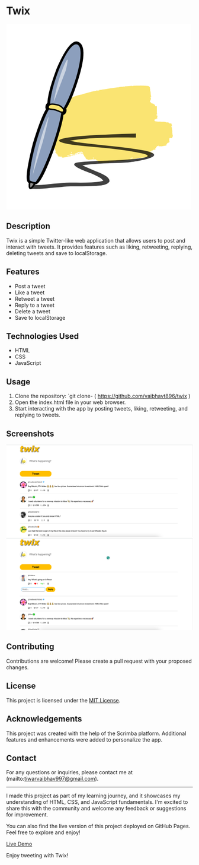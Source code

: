 # Twix

![Twix Logo](images/Logo.png)

## Description

Twix is a simple Twitter-like web application that allows users to post and interact with tweets. It provides features such as liking, retweeting, replying, deleting tweets and save to localStorage.

## Features

- Post a tweet
- Like a tweet
- Retweet a tweet
- Reply to a tweet
- Delete a tweet
- Save to localStorage

## Technologies Used

- HTML
- CSS
- JavaScript

## Usage

1. Clone the repository: `git clone- ( https://github.com/vaibhavt896/twix )
2. Open the index.html file in your web browser.
3. Start interacting with the app by posting tweets, liking, retweeting, and replying to tweets.

## Screenshots

![Screenshot 1](images/Screenshot-1.png)
![Screenshot 2](images/Screenshot-2.png)

## Contributing

Contributions are welcome! Please create a pull request with your proposed changes.

## License

This project is licensed under the [MIT License](LICENSE).

## Acknowledgements

This project was created with the help of the Scrimba platform. Additional features and enhancements were added to personalize the app.

## Contact

For any questions or inquiries, please contact me at (mailto:tiwarvaibhav997@gmail.com).

---

I made this project as part of my learning journey, and it showcases my understanding of HTML, CSS, and JavaScript fundamentals. I'm excited to share this with the community and welcome any feedback or suggestions for improvement.

You can also find the live version of this project deployed on GitHub Pages. Feel free to explore and enjoy!

[Live Demo](https://lnkd.in/dhibrhS5)

Enjoy tweeting with Twix!
